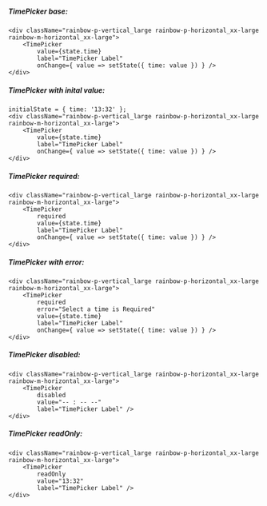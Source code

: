 ##### TimePicker base:

    <div className="rainbow-p-vertical_large rainbow-p-horizontal_xx-large rainbow-m-horizontal_xx-large">
        <TimePicker
            value={state.time}
            label="TimePicker Label"
            onChange={ value => setState({ time: value }) } />
    </div>


##### TimePicker with inital value:

    initialState = { time: '13:32' };
    <div className="rainbow-p-vertical_large rainbow-p-horizontal_xx-large rainbow-m-horizontal_xx-large">
        <TimePicker
            value={state.time}
            label="TimePicker Label"
            onChange={ value => setState({ time: value }) } />
    </div>


##### TimePicker required:

    <div className="rainbow-p-vertical_large rainbow-p-horizontal_xx-large rainbow-m-horizontal_xx-large">
        <TimePicker
            required
            value={state.time}
            label="TimePicker Label"
            onChange={ value => setState({ time: value }) } />
    </div>


##### TimePicker with error:

    <div className="rainbow-p-vertical_large rainbow-p-horizontal_xx-large rainbow-m-horizontal_xx-large">
        <TimePicker
            required
            error="Select a time is Required"
            value={state.time}
            label="TimePicker Label"
            onChange={ value => setState({ time: value }) } />
    </div>


##### TimePicker disabled:

    <div className="rainbow-p-vertical_large rainbow-p-horizontal_xx-large rainbow-m-horizontal_xx-large">
        <TimePicker
            disabled
            value="-- : -- --"
            label="TimePicker Label" />
    </div>


##### TimePicker readOnly:

    <div className="rainbow-p-vertical_large rainbow-p-horizontal_xx-large rainbow-m-horizontal_xx-large">
        <TimePicker
            readOnly
            value="13:32"
            label="TimePicker Label" />
    </div>
